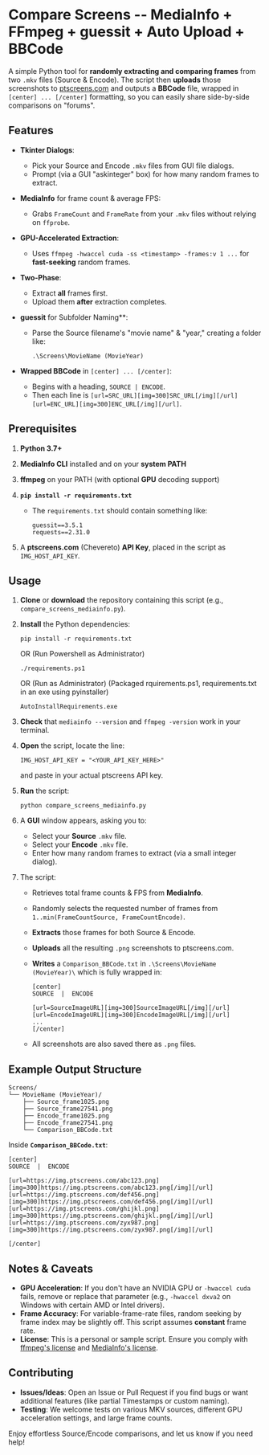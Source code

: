 Compare Screens -- MediaInfo + FFmpeg + guessit + Auto Upload + BBCode
==========================================================

A simple Python tool for **randomly extracting and comparing frames** from two `.mkv` files (Source & Encode). The script then **uploads** those screenshots to [ptscreens.com](https://ptscreens.com/) and outputs a **BBCode** file, wrapped in `[center] ... [/center]` formatting, so you can easily share side-by-side comparisons on "forums".

Features
--------

-   **Tkinter Dialogs**:
    -   Pick your Source and Encode `.mkv` files from GUI file dialogs.
    -   Prompt (via a GUI "askinteger" box) for how many random frames to extract.
-   **MediaInfo** for frame count & average FPS:
    -   Grabs `FrameCount` and `FrameRate` from your `.mkv` files without relying on `ffprobe`.
-   **GPU-Accelerated Extraction**:
    -   Uses `ffmpeg -hwaccel cuda -ss <timestamp> -frames:v 1 ...` for **fast-seeking** random frames.
-   **Two-Phase**:
    -   Extract **all** frames first.
    -   Upload them **after** extraction completes.
-   **guessit** for Subfolder Naming**:
    -   Parse the Source filename's "movie name" & "year," creating a folder like:

        ```
        .\Screens\MovieName (MovieYear)

        ```

-   **Wrapped BBCode** in `[center] ... [/center]`:
    -   Begins with a heading, `SOURCE | ENCODE`.
    -   Then each line is `[url=SRC_URL][img=300]SRC_URL[/img][/url] [url=ENC_URL][img=300]ENC_URL[/img][/url]`.

Prerequisites
-------------

1.  **Python 3.7+**
2.  **MediaInfo CLI** installed and on your **system PATH**
3.  **ffmpeg** on your PATH (with optional **GPU** decoding support)
4.  **`pip install -r requirements.txt`**
    -   The `requirements.txt` should contain something like:

        ```
        guessit==3.5.1
        requests==2.31.0

        ```

5.  A **ptscreens.com** (Chevereto) **API Key**, placed in the script as `IMG_HOST_API_KEY`.

Usage
-----

1.  **Clone** or **download** the repository containing this script (e.g., `compare_screens_mediainfo.py`).
2.  **Install** the Python dependencies:

    ```
    pip install -r requirements.txt

    ```

    OR (Run Powershell as Administrator)

    ```
    ./requirements.ps1 

    ```    

    OR (Run as Administrator) (Packaged rquirements.ps1, requirements.txt in an exe using pyinstaller)

    ```
    AutoInstallRequirements.exe 

    ```    
4.  **Check** that `mediainfo --version` and `ffmpeg -version` work in your terminal.
5.  **Open** the script, locate the line:

    ```
    IMG_HOST_API_KEY = "<YOUR_API_KEY_HERE>"

    ```

    and paste in your actual ptscreens API key.
6.  **Run** the script:

    ```
    python compare_screens_mediainfo.py

    ```

7.  A **GUI** window appears, asking you to:
    -   Select your **Source** `.mkv` file.
    -   Select your **Encode** `.mkv` file.
    -   Enter how many random frames to extract (via a small integer dialog).
8.  The script:
    -   Retrieves total frame counts & FPS from **MediaInfo**.
    -   Randomly selects the requested number of frames from `1..min(FrameCountSource, FrameCountEncode)`.
    -   **Extracts** those frames for both Source & Encode.
    -   **Uploads** all the resulting `.png` screenshots to ptscreens.com.
    -   **Writes** a `Comparison_BBCode.txt` in `.\Screens\MovieName (MovieYear)\` which is fully wrapped in:

        ```
        [center]
        SOURCE  |  ENCODE

        [url=SourceImageURL][img=300]SourceImageURL[/img][/url]    [url=EncodeImageURL][img=300]EncodeImageURL[/img][/url]
        ...
        [/center]

        ```

    -   All screenshots are also saved there as `.png` files.

Example Output Structure
------------------------

```
Screens/
└── MovieName (MovieYear)/
    ├── Source_frame1025.png
    ├── Source_frame27541.png
    ├── Encode_frame1025.png
    ├── Encode_frame27541.png
    └── Comparison_BBCode.txt

```

Inside **`Comparison_BBCode.txt`**:

```
[center]
SOURCE  |  ENCODE

[url=https://img.ptscreens.com/abc123.png][img=300]https://img.ptscreens.com/abc123.png[/img][/url]    [url=https://img.ptscreens.com/def456.png][img=300]https://img.ptscreens.com/def456.png[/img][/url]
[url=https://img.ptscreens.com/ghijkl.png][img=300]https://img.ptscreens.com/ghijkl.png[/img][/url]    [url=https://img.ptscreens.com/zyx987.png][img=300]https://img.ptscreens.com/zyx987.png[/img][/url]

[/center]

```

Notes & Caveats
---------------

-   **GPU Acceleration**: If you don't have an NVIDIA GPU or `-hwaccel cuda` fails, remove or replace that parameter (e.g., `-hwaccel dxva2` on Windows with certain AMD or Intel drivers).
-   **Frame Accuracy**: For variable-frame-rate files, random seeking by frame index may be slightly off. This script assumes **constant** frame rate.
-   **License**: This is a personal or sample script. Ensure you comply with [ffmpeg's license](https://ffmpeg.org/legal.html) and [MediaInfo's license](https://mediaarea.net/en/MediaInfo/License).

Contributing
------------

-   **Issues/Ideas**: Open an Issue or Pull Request if you find bugs or want additional features (like partial Timestamps or custom naming).
-   **Testing**: We welcome tests on various MKV sources, different GPU acceleration settings, and large frame counts.

Enjoy effortless Source/Encode comparisons, and let us know if you need help!
